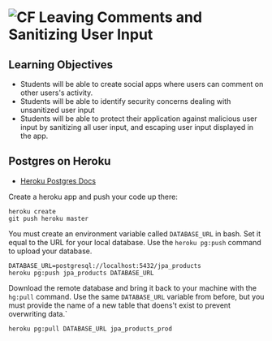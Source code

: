# ![CF](http://i.imgur.com/7v5ASc8.png) Leaving Comments and Sanitizing User Input

## Learning Objectives
* Students will be able to create social apps where users can comment on
  other users's activity.
* Students will be able to identify security concerns dealing with unsanitized
  user input
* Students will be able to protect their application against malicious user
  input by sanitizing all user input, and escaping user input displayed in
  the app.

## Postgres on Heroku
* [Heroku Postgres Docs](https://devcenter.heroku.com/articles/heroku-postgresql)

Create a heroku app and push your code up there:

```
heroku create
git push heroku master
```

You must create an environment variable called `DATABASE_URL` in bash. Set it
equal to the URL for your local database. Use the `heroku pg:push` command to
upload your database.

```
DATABASE_URL=postgresql://localhost:5432/jpa_products
heroku pg:push jpa_products DATABASE_URL
```

Download the remote database and bring it back to your machine with the
`hg:pull` command. Use the same `DATABASE_URL` variable from before, but you
must provide the name of a new table that doens't exist to prevent overwriting
data.`

```
heroku pg:pull DATABASE_URL jpa_products_prod
```
